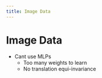 ```yaml
---
title: Image Data
---
```


# Image Data
- Cant use MLPs 
	- Too many weights to learn
	- No translation equi-invariance




















































